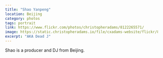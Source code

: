 ```yaml
---
title: "Shao Yanpeng"
location: Beijing
category: photos
tags: portrait
link: https://www.flickr.com/photos/christopheradams/8122265571/
image: https://static.christopheradams.io/file/cxadams-website/flickr/8122265571_bc2700623d_k.jpg
excerpt: "AKA Dead J"
---
```


Shao is a producer and DJ from Beijing.
